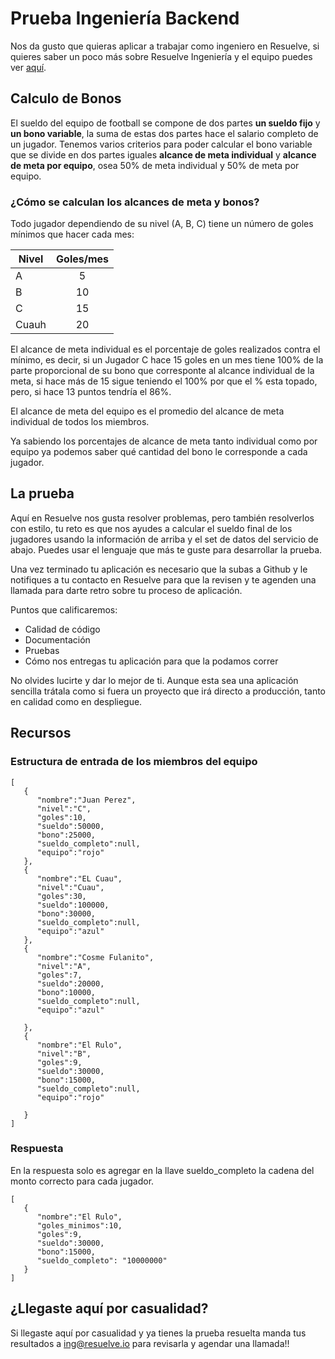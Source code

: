 # Prueba Ingeniería Backend

Nos da gusto que quieras aplicar a trabajar como ingeniero en Resuelve, si quieres saber un poco más sobre Resuelve Ingeniería y el equipo puedes ver [aquí](https://github.com/resuelve/nuestro-equipo).

## Calculo de Bonos 

El sueldo del equipo de football se compone de dos partes **un sueldo fijo** y **un bono variable**, la suma de estas dos partes hace el salario completo de un jugador. Tenemos varios criterios para poder calcular el bono variable que se divide en dos partes iguales **alcance de meta individual** y **alcance de meta por equipo**, osea 50% de meta individual y 50% de meta por equipo.

### ¿Cómo se calculan los alcances de meta y bonos? 

Todo jugador dependiendo de su nivel (A, B, C) tiene un número de goles mínimos que hacer cada mes:

| Nivel |Goles/mes|
| ------------- |:-------------:| 
|A |5|
|B |10|
|C |15|
|Cuauh |20|



El alcance de meta individual es el porcentaje de goles realizados contra el mínimo, es decir, si un Jugador C hace 15 goles en un mes tiene 100% de la parte proporcional de su bono que corresponte al alcance individual de la meta, si hace más de 15 sigue teniendo el 100% por que el % esta topado, pero, si hace 13 puntos tendría el 86%.

El alcance de meta del equipo es el promedio del alcance de meta individual de todos los miembros.

Ya sabiendo los porcentajes de alcance de meta tanto individual como por equipo ya podemos saber qué cantidad del bono le corresponde a cada jugador. 

## La prueba

Aquí en Resuelve nos gusta resolver problemas, pero también resolverlos con estilo, tu reto es que nos ayudes a calcular el sueldo final de los jugadores usando la información de arriba y el set de datos del servicio de abajo. Puedes usar el lenguaje que más te guste para desarrollar la prueba.

Una vez terminado tu aplicación es necesario que la subas a Github y le notifiques a tu contacto en Resuelve para que la revisen y te agenden una llamada para darte retro sobre tu proceso de aplicación. 

Puntos que calificaremos:

- Calidad de código
- Documentación
- Pruebas
- Cómo nos entregas tu aplicación para que la podamos correr

No olvides lucirte y dar lo mejor de ti. Aunque esta sea una aplicación sencilla trátala como si fuera un proyecto que irá directo a producción, tanto en calidad como en despliegue.

## Recursos

### Estructura de entrada de los miembros del equipo

```
[  
   {  
      "nombre":"Juan Perez",
      "nivel":"C",
      "goles":10,
      "sueldo":50000,
      "bono":25000,
      "sueldo_completo":null,
      "equipo":"rojo"
   },
   {  
      "nombre":"EL Cuau",
      "nivel":"Cuau",
      "goles":30,
      "sueldo":100000,
      "bono":30000,
      "sueldo_completo":null,
      "equipo":"azul"
   },
   {  
      "nombre":"Cosme Fulanito",
      "nivel":"A",
      "goles":7,
      "sueldo":20000,
      "bono":10000,
      "sueldo_completo":null,
      "equipo":"azul"

   },
   {  
      "nombre":"El Rulo",
      "nivel":"B",
      "goles":9,
      "sueldo":30000,
      "bono":15000,
      "sueldo_completo":null,
      "equipo":"rojo"

   }
]
```

### Respuesta

En la respuesta solo es agregar en la llave sueldo_completo la cadena del monto correcto para cada jugador.

```
[
   {  
      "nombre":"El Rulo",
      "goles_minimos":10,
      "goles":9,
      "sueldo":30000,
      "bono":15000,
      "sueldo_completo": "10000000"
   }
]
```

## ¿Llegaste aquí por casualidad?

Si llegaste aquí por casualidad y ya tienes la prueba resuelta manda tus resultados a ing@resuelve.io para revisarla y agendar una llamada!!



